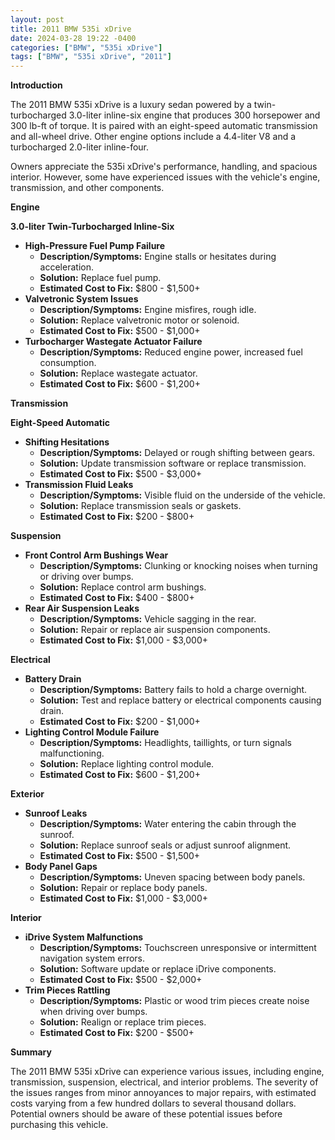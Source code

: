 ```yaml
---
layout: post
title: 2011 BMW 535i xDrive
date: 2024-03-28 19:22 -0400
categories: ["BMW", "535i xDrive"]
tags: ["BMW", "535i xDrive", "2011"]
---
```

**Introduction**

The 2011 BMW 535i xDrive is a luxury sedan powered by a twin-turbocharged 3.0-liter inline-six engine that produces 300 horsepower and 300 lb-ft of torque. It is paired with an eight-speed automatic transmission and all-wheel drive. Other engine options include a 4.4-liter V8 and a turbocharged 2.0-liter inline-four.

Owners appreciate the 535i xDrive's performance, handling, and spacious interior. However, some have experienced issues with the vehicle's engine, transmission, and other components.

**Engine**

**3.0-liter Twin-Turbocharged Inline-Six**

* **High-Pressure Fuel Pump Failure**
    * **Description/Symptoms:** Engine stalls or hesitates during acceleration.
    * **Solution:** Replace fuel pump.
    * **Estimated Cost to Fix:** $800 - $1,500+
* **Valvetronic System Issues**
    * **Description/Symptoms:** Engine misfires, rough idle.
    * **Solution:** Replace valvetronic motor or solenoid.
    * **Estimated Cost to Fix:** $500 - $1,000+
* **Turbocharger Wastegate Actuator Failure**
    * **Description/Symptoms:** Reduced engine power, increased fuel consumption.
    * **Solution:** Replace wastegate actuator.
    * **Estimated Cost to Fix:** $600 - $1,200+

**Transmission**

**Eight-Speed Automatic**

* **Shifting Hesitations**
    * **Description/Symptoms:** Delayed or rough shifting between gears.
    * **Solution:** Update transmission software or replace transmission.
    * **Estimated Cost to Fix:** $500 - $3,000+
* **Transmission Fluid Leaks**
    * **Description/Symptoms:** Visible fluid on the underside of the vehicle.
    * **Solution:** Replace transmission seals or gaskets.
    * **Estimated Cost to Fix:** $200 - $800+

**Suspension**

* **Front Control Arm Bushings Wear**
    * **Description/Symptoms:** Clunking or knocking noises when turning or driving over bumps.
    * **Solution:** Replace control arm bushings.
    * **Estimated Cost to Fix:** $400 - $800+
* **Rear Air Suspension Leaks**
    * **Description/Symptoms:** Vehicle sagging in the rear.
    * **Solution:** Repair or replace air suspension components.
    * **Estimated Cost to Fix:** $1,000 - $3,000+

**Electrical**

* **Battery Drain**
    * **Description/Symptoms:** Battery fails to hold a charge overnight.
    * **Solution:** Test and replace battery or electrical components causing drain.
    * **Estimated Cost to Fix:** $200 - $1,000+
* **Lighting Control Module Failure**
    * **Description/Symptoms:** Headlights, taillights, or turn signals malfunctioning.
    * **Solution:** Replace lighting control module.
    * **Estimated Cost to Fix:** $600 - $1,200+

**Exterior**

* **Sunroof Leaks**
    * **Description/Symptoms:** Water entering the cabin through the sunroof.
    * **Solution:** Replace sunroof seals or adjust sunroof alignment.
    * **Estimated Cost to Fix:** $500 - $1,500+
* **Body Panel Gaps**
    * **Description/Symptoms:** Uneven spacing between body panels.
    * **Solution:** Repair or replace body panels.
    * **Estimated Cost to Fix:** $1,000 - $3,000+

**Interior**

* **iDrive System Malfunctions**
    * **Description/Symptoms:** Touchscreen unresponsive or intermittent navigation system errors.
    * **Solution:** Software update or replace iDrive components.
    * **Estimated Cost to Fix:** $500 - $2,000+
* **Trim Pieces Rattling**
    * **Description/Symptoms:** Plastic or wood trim pieces create noise when driving over bumps.
    * **Solution:** Realign or replace trim pieces.
    * **Estimated Cost to Fix:** $200 - $500+

**Summary**

The 2011 BMW 535i xDrive can experience various issues, including engine, transmission, suspension, electrical, and interior problems. The severity of the issues ranges from minor annoyances to major repairs, with estimated costs varying from a few hundred dollars to several thousand dollars. Potential owners should be aware of these potential issues before purchasing this vehicle.

